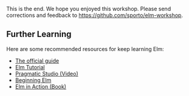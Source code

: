 This is the end. We hope you enjoyed this workshop. Please send corrections and feedback to <https://github.com/sporto/elm-workshop>.

## Further Learning

Here are some recommended resources for keep learning Elm:

- [The official guide](https://guide.elm-lang.org/)
- [Elm Tutorial](https://www.elm-tutorial.org/)
- [Pragmatic Studio (Video)](https://pragmaticstudio.com/elm)
- [Beginning Elm](http://elmprogramming.com/)
- [Elm in Action (Book)](https://www.manning.com/books/elm-in-action)